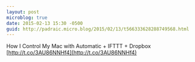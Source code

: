 ```yaml
---
layout: post
microblog: true
date: 2015-02-13 15:30 -0500
guid: http://padraic.micro.blog/2015/02/13/t566333628288749568.html
---
```

How I Control My Mac with Automatic + IFTTT + Dropbox [http://t.co/3AU86NNHf4](http://t.co/3AU86NNHf4)
